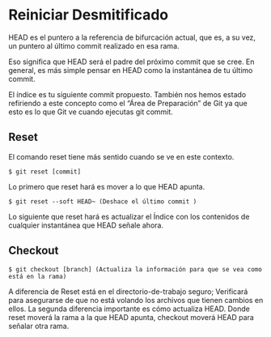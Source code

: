 # Reiniciar Desmitificado

HEAD es el puntero a la referencia de bifurcación actual, que es, a su vez, un puntero al último commit realizado en esa rama. 

Eso significa que HEAD será el padre del próximo commit que se cree. En general, es más simple pensar en HEAD como la instantánea de tu último commit.

El índice es tu siguiente commit propuesto. También nos hemos estado refiriendo a este concepto como el “Área de Preparación” de Git ya que esto es lo que Git ve cuando ejecutas git commit.

## Reset

El comando reset tiene más sentido cuando se ve en este contexto.

```
$ git reset [commit]
```

Lo primero que reset hará es mover a lo que HEAD apunta.

```
$ git reset --soft HEAD~ (Deshace el último commit )
```

Lo siguiente que reset hará es actualizar el Índice con los contenidos de cualquier instantánea que
HEAD señale ahora.

## Checkout

```
$ git checkout [branch] (Actualiza la información para que se vea como está en la rama)
```

A diferencia de Reset está en el directorio-de-trabajo seguro; Verificará para asegurarse de que no está volando los archivos que tienen cambios en ellos. 
La segunda diferencia importante es cómo actualiza HEAD. Donde reset moverá la rama a la que HEAD apunta, checkout moverá HEAD para señalar otra rama.